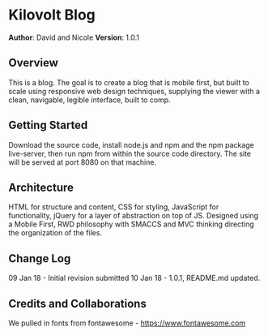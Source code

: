 # Kilovolt Blog

**Author**: David and Nicole
**Version**: 1.0.1

## Overview
This is a blog. The goal is to create a blog that is mobile first, but built to scale using responsive web design techniques, supplying the viewer with a clean, navigable, legible interface, built to comp.

## Getting Started
Download the source code, install node.js and npm and the npm package live-server, then run npm from within the source code directory. The site will be served at port 8080 on that machine.

## Architecture
HTML for structure and content, CSS for styling, JavaScript for functionality, jQuery for a layer of abstraction on top of JS. Designed using a Mobile First, RWD philosophy with SMACCS and MVC thinking directing the organization of the files.

## Change Log
09 Jan 18 - Initial revision submitted
10 Jan 18 - 1.0.1, README.md updated.

## Credits and Collaborations
We pulled in fonts from fontawesome - https://www.fontawesome.com
